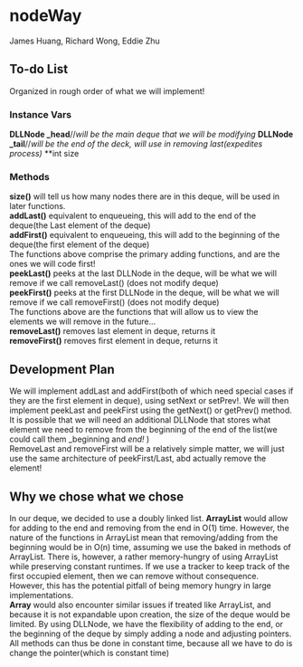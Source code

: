 # nodeWay
James Huang, Richard Wong, Eddie Zhu
## To-do List
Organized in rough order of what we will implement!
### Instance Vars
**DLLNode _head**//_will be the main deque that we  will be modifying_
**DLLNode _tail**//_will be the end of the deck, will use in removing last(expedites process)_
**int size
### Methods
**size()** will tell us how many nodes there are in this deque, will be used in later functions.    
**addLast()** equivalent to enqueueing, this will add to the end of the deque(the Last element of the deque)     
**addFirst()** equivalent to enqueueing, this will add to the beginning of the deque(the first element of the deque)     
The functions above comprise the primary adding functions, and are the ones we will code first!    
**peekLast()** peeks at the last DLLNode in the deque, will be what we will remove if we call removeLast() (does not modify deque)    
**peekFirst()** peeks at the first DLLNode in the deque, will be what we will remove if we call removeFirst() (does not modify deque)    
The functions above are the functions that will allow us to view the elements we will remove in the future...    
**removeLast()** removes last element in deque, returns it    
**removeFirst()** removes first element in deque, returns it    
## Development Plan
We will implement addLast and addFirst(both of which need special cases if they are the first element in deque), using setNext or setPrev!. We will then implement peekLast and peekFirst using the getNext() or getPrev() method. It is possible that we will need an additional DLLNode that stores what element we need to remove from the beginning of the end of the list(we could call them _beginning and _end!_ )   
RemoveLast and removeFirst will be a relatively simple matter, we will just use the same architecture of peekFirst/Last, abd actually remove the element!

## Why we chose what we chose
In our deque, we decided to use a doubly linked list. 
**ArrayList** would allow for adding to the end and removing from the end in O(1) time. However, the nature of the functions in ArrayList mean that removing/adding from the beginning would be in O(n) time, assuming we use the baked in methods of ArrayList. There is, however, a rather memory-hungry of using ArrayList while preserving constant runtimes. If we use a tracker to keep track of the first occupied element, then we can remove without consequence. However, this has the potential pitfall of being memory hungry in large implementations.   
**Array** would also encounter similar issues if treated like ArrayList, and because it is not expandable upon creation, the size of the deque would be limited.
By using DLLNode, we have the flexibility of adding to the end, or the beginning of the deque by simply adding a node and adjusting pointers. All methods can thus be done in constant time, because all we have to do is change the pointer(which is constant time)
